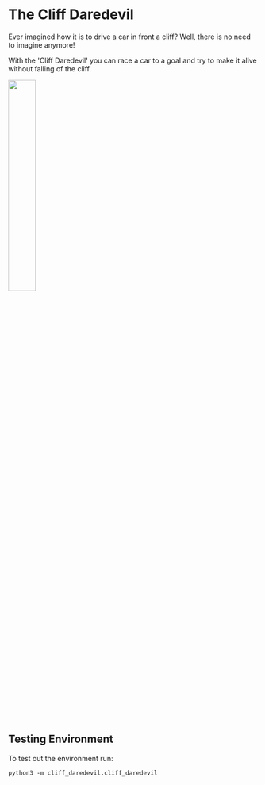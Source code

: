 # The Cliff Daredevil
Ever imagined how it is to drive a car in front a cliff? Well, there is no need to imagine anymore!

With the 'Cliff Daredevil' you can race a car to a goal and try to make it alive without falling of the cliff.

<img width="33%" src="https://i.imgur.com/JTCVaoW.gif">

## Testing Environment

To test out the environment run:

```
python3 -m cliff_daredevil.cliff_daredevil
```
